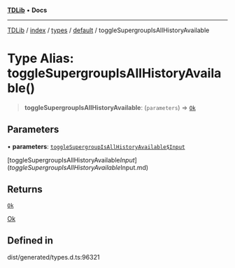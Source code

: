 [**TDLib**](../../../../../../README.md) • **Docs**

***

[TDLib](../../../../../../modules.md) / [index](../../../../../README.md) / [types](../../../README.md) / [default](../README.md) / toggleSupergroupIsAllHistoryAvailable

# Type Alias: toggleSupergroupIsAllHistoryAvailable()

> **toggleSupergroupIsAllHistoryAvailable**: (`parameters`) => [`Ok`](Ok.md)

## Parameters

• **parameters**: [`toggleSupergroupIsAllHistoryAvailable$Input`](toggleSupergroupIsAllHistoryAvailable$Input.md)

[toggleSupergroupIsAllHistoryAvailable$Input](toggleSupergroupIsAllHistoryAvailable$Input.md)

## Returns

[`Ok`](Ok.md)

[Ok](Ok.md)

## Defined in

dist/generated/types.d.ts:96321
